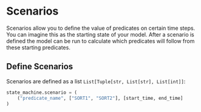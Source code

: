 # Scenarios

Scenarios allow you to define the value of predicates on certain time steps. You can imagine this as the starting state of your model. After a scenario is defined the model can be run to calculate which predicates will follow from these starting predicates.

## Define Scenarios
Scenarios are defined as a list `List[Tuple[str, List[str], List[int]]`:

```python
state_machine.scenario = (
    ("predicate_name", ["SORT1", "SORT2"], [start_time, end_time]
)
```
